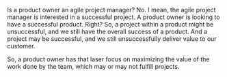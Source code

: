 Is a product owner an agile project manager? No. I mean, the agile project manager is interested in a successful project. A product owner is looking to have a successful product. Right? So, a project within a product might be unsuccessful, and we still have the overall success of a product. And a project may be successful, and we still unsuccessfully deliver value to our customer. 

So, a product owner has that laser focus on maximizing the value of the work done by the team, which may or may not fulfill projects.